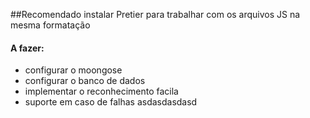 ##Recomendado instalar Pretier para trabalhar com os arquivos JS na mesma formatação

#### A fazer:

- configurar o moongose
- configurar o banco de dados
- implementar o reconhecimento facila
- suporte em caso de falhas
  asdasdasdasd
